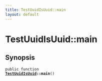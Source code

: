 ```yaml
---
title: TestUuidIsUuid::main
layout: default
---
```


# TestUuidIsUuid::main

## Synopsis

<code>public function <b><a href="TestUuidIsUuid">TestUuidIsUuid</a>::main</b>()</code>

